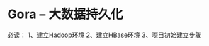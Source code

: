 <h1>Gora – 大数据持久化</h1>
<p>
必读：
1、<a href="http://yangshangchuan.iteye.com/blog/1953929" target="_blank">建立Hadoop环境</a>
2、<a href="http://yangshangchuan.iteye.com/blog/1954018" target="_blank">建立HBase环境</a>
3、<a href="http://yangshangchuan.iteye.com/blog/1953733" target="_blank">项目初始建立步骤</a>
</p>
